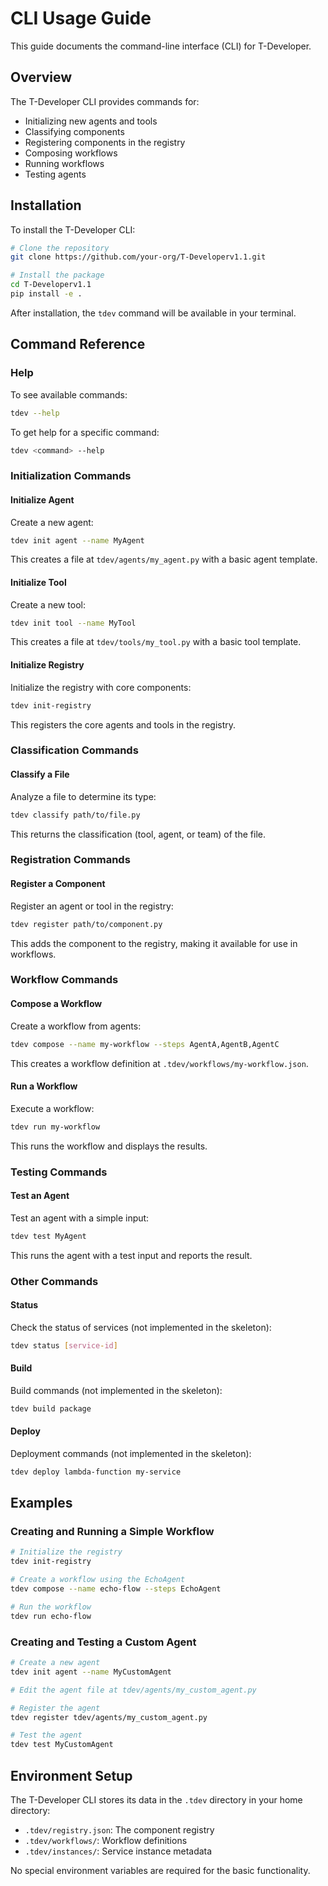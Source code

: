 # CLI Usage Guide

This guide documents the command-line interface (CLI) for T-Developer.

## Overview

The T-Developer CLI provides commands for:
- Initializing new agents and tools
- Classifying components
- Registering components in the registry
- Composing workflows
- Running workflows
- Testing agents

## Installation

To install the T-Developer CLI:

```bash
# Clone the repository
git clone https://github.com/your-org/T-Developerv1.1.git

# Install the package
cd T-Developerv1.1
pip install -e .
```

After installation, the `tdev` command will be available in your terminal.

## Command Reference

### Help

To see available commands:

```bash
tdev --help
```

To get help for a specific command:

```bash
tdev <command> --help
```

### Initialization Commands

#### Initialize Agent

Create a new agent:

```bash
tdev init agent --name MyAgent
```

This creates a file at `tdev/agents/my_agent.py` with a basic agent template.

#### Initialize Tool

Create a new tool:

```bash
tdev init tool --name MyTool
```

This creates a file at `tdev/tools/my_tool.py` with a basic tool template.

#### Initialize Registry

Initialize the registry with core components:

```bash
tdev init-registry
```

This registers the core agents and tools in the registry.

### Classification Commands

#### Classify a File

Analyze a file to determine its type:

```bash
tdev classify path/to/file.py
```

This returns the classification (tool, agent, or team) of the file.

### Registration Commands

#### Register a Component

Register an agent or tool in the registry:

```bash
tdev register path/to/component.py
```

This adds the component to the registry, making it available for use in workflows.

### Workflow Commands

#### Compose a Workflow

Create a workflow from agents:

```bash
tdev compose --name my-workflow --steps AgentA,AgentB,AgentC
```

This creates a workflow definition at `.tdev/workflows/my-workflow.json`.

#### Run a Workflow

Execute a workflow:

```bash
tdev run my-workflow
```

This runs the workflow and displays the results.

### Testing Commands

#### Test an Agent

Test an agent with a simple input:

```bash
tdev test MyAgent
```

This runs the agent with a test input and reports the result.

### Other Commands

#### Status

Check the status of services (not implemented in the skeleton):

```bash
tdev status [service-id]
```

#### Build

Build commands (not implemented in the skeleton):

```bash
tdev build package
```

#### Deploy

Deployment commands (not implemented in the skeleton):

```bash
tdev deploy lambda-function my-service
```

## Examples

### Creating and Running a Simple Workflow

```bash
# Initialize the registry
tdev init-registry

# Create a workflow using the EchoAgent
tdev compose --name echo-flow --steps EchoAgent

# Run the workflow
tdev run echo-flow
```

### Creating and Testing a Custom Agent

```bash
# Create a new agent
tdev init agent --name MyCustomAgent

# Edit the agent file at tdev/agents/my_custom_agent.py

# Register the agent
tdev register tdev/agents/my_custom_agent.py

# Test the agent
tdev test MyCustomAgent
```

## Environment Setup

The T-Developer CLI stores its data in the `.tdev` directory in your home directory:

- `.tdev/registry.json`: The component registry
- `.tdev/workflows/`: Workflow definitions
- `.tdev/instances/`: Service instance metadata

No special environment variables are required for the basic functionality.
